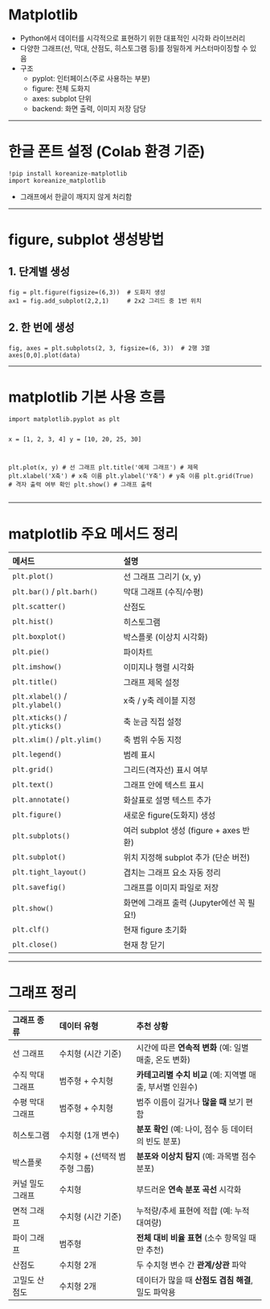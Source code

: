 <h1 id="matplotlib">Matplotlib</h1>
<ul>
<li>Python에서 데이터를 시각적으로 표현하기 위한 대표적인 시각화 라이브러리</li>
<li>다양한 그래프(선, 막대, 산점도, 히스토그램 등)를 정밀하게 커스터마이징할 수 있음</li>
<li>구조<ul>
<li>pyplot: 인터페이스(주로 사용하는 부분)</li>
<li>figure: 전체 도화지</li>
<li>axes: subplot 단위</li>
<li>backend: 화면 출력, 이미지 저장 담당</li>
</ul>
</li>
</ul>
<hr />
<h1 id="한글-폰트-설정-colab-환경-기준">한글 폰트 설정 (Colab 환경 기준)</h1>
<pre><code class="language-python">!pip install koreanize-matplotlib
import koreanize_matplotlib</code></pre>
<ul>
<li>그래프에서 한글이 깨지지 않게 처리함</li>
</ul>
<hr />
<h1 id="figure-subplot-생성방법">figure, subplot 생성방법</h1>
<h2 id="1-단계별-생성">1. 단계별 생성</h2>
<pre><code class="language-python">fig = plt.figure(figsize=(6,3))  # 도화지 생성
ax1 = fig.add_subplot(2,2,1)     # 2x2 그리드 중 1번 위치</code></pre>
<h2 id="2-한-번에-생성">2. 한 번에 생성</h2>
<pre><code class="language-python">fig, axes = plt.subplots(2, 3, figsize=(6, 3))  # 2행 3열
axes[0,0].plot(data)</code></pre>
<hr />
<h1 id="matplotlib-기본-사용-흐름">matplotlib 기본 사용 흐름</h1>
<pre><code class="language-python">import matplotlib.pyplot as plt

x = [1, 2, 3, 4]
y = [10, 20, 25, 30]

plt.plot(x, y)           # 선 그래프
plt.title('예제 그래프')   # 제목
plt.xlabel('X축')        # x축 이름
plt.ylabel('Y축')        # y축 이름
plt.grid(True)            # 격자 출력 여부 확인
plt.show()               # 그래프 출력</code></pre>
<hr />
<h1 id="matplotlib-주요-메서드-정리">matplotlib 주요 메서드 정리</h1>
<table>
<thead>
<tr>
<th align="left">메서드</th>
<th align="left">설명</th>
</tr>
</thead>
<tbody><tr>
<td align="left"><code>plt.plot()</code></td>
<td align="left">선 그래프 그리기 (x, y)</td>
</tr>
<tr>
<td align="left"><code>plt.bar()</code> / <code>plt.barh()</code></td>
<td align="left">막대 그래프 (수직/수평)</td>
</tr>
<tr>
<td align="left"><code>plt.scatter()</code></td>
<td align="left">산점도</td>
</tr>
<tr>
<td align="left"><code>plt.hist()</code></td>
<td align="left">히스토그램</td>
</tr>
<tr>
<td align="left"><code>plt.boxplot()</code></td>
<td align="left">박스플롯 (이상치 시각화)</td>
</tr>
<tr>
<td align="left"><code>plt.pie()</code></td>
<td align="left">파이차트</td>
</tr>
<tr>
<td align="left"><code>plt.imshow()</code></td>
<td align="left">이미지나 행렬 시각화</td>
</tr>
<tr>
<td align="left"><code>plt.title()</code></td>
<td align="left">그래프 제목 설정</td>
</tr>
<tr>
<td align="left"><code>plt.xlabel()</code> / <code>plt.ylabel()</code></td>
<td align="left">x축 / y축 레이블 지정</td>
</tr>
<tr>
<td align="left"><code>plt.xticks()</code> / <code>plt.yticks()</code></td>
<td align="left">축 눈금 직접 설정</td>
</tr>
<tr>
<td align="left"><code>plt.xlim()</code> / <code>plt.ylim()</code></td>
<td align="left">축 범위 수동 지정</td>
</tr>
<tr>
<td align="left"><code>plt.legend()</code></td>
<td align="left">범례 표시</td>
</tr>
<tr>
<td align="left"><code>plt.grid()</code></td>
<td align="left">그리드(격자선) 표시 여부</td>
</tr>
<tr>
<td align="left"><code>plt.text()</code></td>
<td align="left">그래프 안에 텍스트 표시</td>
</tr>
<tr>
<td align="left"><code>plt.annotate()</code></td>
<td align="left">화살표로 설명 텍스트 추가</td>
</tr>
<tr>
<td align="left"><code>plt.figure()</code></td>
<td align="left">새로운 figure(도화지) 생성</td>
</tr>
<tr>
<td align="left"><code>plt.subplots()</code></td>
<td align="left">여러 subplot 생성 (figure + axes 반환)</td>
</tr>
<tr>
<td align="left"><code>plt.subplot()</code></td>
<td align="left">위치 지정해 subplot 추가 (단순 버전)</td>
</tr>
<tr>
<td align="left"><code>plt.tight_layout()</code></td>
<td align="left">겹치는 그래프 요소 자동 정리</td>
</tr>
<tr>
<td align="left"><code>plt.savefig()</code></td>
<td align="left">그래프를 이미지 파일로 저장</td>
</tr>
<tr>
<td align="left"><code>plt.show()</code></td>
<td align="left">화면에 그래프 출력 (Jupyter에선 꼭 필요!)</td>
</tr>
<tr>
<td align="left"><code>plt.clf()</code></td>
<td align="left">현재 figure 초기화</td>
</tr>
<tr>
<td align="left"><code>plt.close()</code></td>
<td align="left">현재 창 닫기</td>
</tr>
</tbody></table>
<hr />
<h1 id="그래프-정리">그래프 정리</h1>
<table>
<thead>
<tr>
<th align="left">그래프 종류</th>
<th align="left">데이터 유형</th>
<th align="left">추천 상황</th>
</tr>
</thead>
<tbody><tr>
<td align="left">선 그래프</td>
<td align="left">수치형 (시간 기준)</td>
<td align="left">시간에 따른 <strong>연속적 변화</strong> (예: 일별 매출, 온도 변화)</td>
</tr>
<tr>
<td align="left">수직 막대 그래프</td>
<td align="left">범주형 + 수치형</td>
<td align="left"><strong>카테고리별 수치 비교</strong> (예: 지역별 매출, 부서별 인원수)</td>
</tr>
<tr>
<td align="left">수평 막대 그래프</td>
<td align="left">범주형 + 수치형</td>
<td align="left">범주 이름이 길거나 <strong>많을 때</strong> 보기 편함</td>
</tr>
<tr>
<td align="left">히스토그램</td>
<td align="left">수치형 (1개 변수)</td>
<td align="left"><strong>분포 확인</strong> (예: 나이, 점수 등 데이터의 빈도 분포)</td>
</tr>
<tr>
<td align="left">박스플롯</td>
<td align="left">수치형 + (선택적 범주형 그룹)</td>
<td align="left"><strong>분포와 이상치 탐지</strong> (예: 과목별 점수 분포)</td>
</tr>
<tr>
<td align="left">커널 밀도 그래프</td>
<td align="left">수치형</td>
<td align="left">부드러운 <strong>연속 분포 곡선</strong> 시각화</td>
</tr>
<tr>
<td align="left">면적 그래프</td>
<td align="left">수치형 (시간 기준)</td>
<td align="left">누적량/추세 표현에 적합 (예: 누적 대여량)</td>
</tr>
<tr>
<td align="left">파이 그래프</td>
<td align="left">범주형</td>
<td align="left"><strong>전체 대비 비율 표현</strong> (소수 항목일 때만 추천)</td>
</tr>
<tr>
<td align="left">산점도</td>
<td align="left">수치형 2개</td>
<td align="left">두 수치형 변수 간 <strong>관계/상관</strong> 파악</td>
</tr>
<tr>
<td align="left">고밀도 산점도</td>
<td align="left">수치형 2개</td>
<td align="left">데이터가 많을 때 <strong>산점도 겹침 해결</strong>, 밀도 파악용</td>
</tr>
</tbody></table>